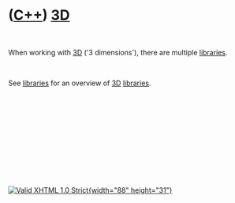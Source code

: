 



 

 

 

 

 

([C++](Cpp.htm)) [3D](Cpp3d.htm)
================================

 

When working with [3D](Cpp3d.htm) ('3 dimensions'), there are multiple
[libraries](CppLibrary.htm).

 

See [libraries](CppLibrary.htm) for an overview of [3D](Cpp3d.htm)
[libraries](CppLibrary.htm).

 

 

 

 

 





 

[![Valid XHTML 1.0 Strict](valid-xhtml10.png){width="88"
height="31"}](http://validator.w3.org/check?uri=referer)
